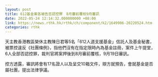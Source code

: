 ```yaml
---
layout: post
title: 612基金案各被告否認控罪　8月審前覆核9月審訊
date: 2022-05-24 12:14:32.000000000 +08:00
link: https://news.rthk.hk/rthk/ch/component/k2/1649906-20220524.htm
categories: rthk
---
```


天主教香港教區榮休主教陳日君等5名「612人道支援基金」信託人及基金秘書，被票控違反《社團條例》，指他們沒有在指定限時內為基金註冊，案件上午提堂，6人全部否認控罪，裁判官將案押後到8月審前覆核，9月19日審訊。

控方透露，審訊將會有17名證人以及呈交10箱文件，辯方就預告，會就基金是否屬社團，提出法律爭議。
